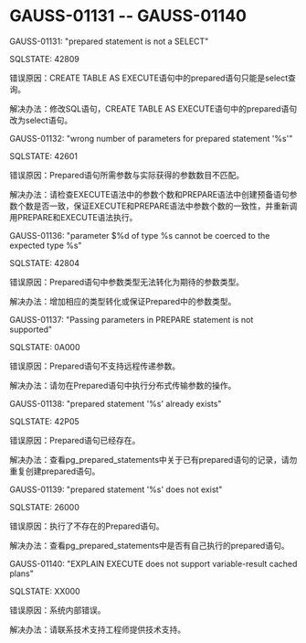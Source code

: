 # GAUSS-01131 -- GAUSS-01140<a name="ZH-CN_TOPIC_0302073138"></a>

GAUSS-01131: "prepared statement is not a SELECT"

SQLSTATE: 42809

错误原因：CREATE TABLE AS EXECUTE语句中的prepared语句只能是select查询。

解决办法：修改SQL语句，CREATE TABLE AS EXECUTE语句中的prepared语句改为select语句。

GAUSS-01132: "wrong number of parameters for prepared statement '%s'"

SQLSTATE: 42601

错误原因：Prepared语句所需参数与实际获得的参数数目不匹配。

解决办法：请检查EXECUTE语法中的参数个数和PREPARE语法中创建预备语句参数个数是否一致，保证EXECUTE和PREPARE语法中参数个数的一致性，并重新调用PREPARE和EXECUTE语法执行。

GAUSS-01136: "parameter $%d of type %s cannot be coerced to the expected type %s"

SQLSTATE: 42804

错误原因：Prepared语句中参数类型无法转化为期待的参数类型。

解决办法：增加相应的类型转化或保证Prepared中的参数类型。

GAUSS-01137: "Passing parameters in PREPARE statement is not supported"

SQLSTATE: 0A000

错误原因：Prepared语句不支持远程传递参数。

解决办法：请勿在Prepared语句中执行分布式传输参数的操作。

GAUSS-01138: "prepared statement '%s' already exists"

SQLSTATE: 42P05

错误原因：Prepared语句已经存在。

解决办法：查看pg\_prepared\_statements中关于已有prepared语句的记录，请勿重复创建prepared语句。

GAUSS-01139: "prepared statement '%s' does not exist"

SQLSTATE: 26000

错误原因：执行了不存在的Prepared语句。

解决办法：查看pg\_prepared\_statements中是否有自己执行的prepared语句。

GAUSS-01140: "EXPLAIN EXECUTE does not support variable-result cached plans"

SQLSTATE: XX000

错误原因：系统内部错误。

解决办法：请联系技术支持工程师提供技术支持。


